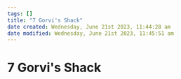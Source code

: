 ```yaml
---
tags: []
title: "7 Gorvi's Shack"
date created: Wednesday, June 21st 2023, 11:44:28 am
date modified: Wednesday, June 21st 2023, 11:45:51 am
---
```


# 7 Gorvi's Shack
